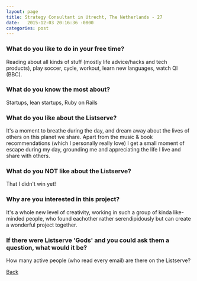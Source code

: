 ```yaml
---
layout: page
title: Strategy Consultant in Utrecht, The Netherlands - 27
date:   2015-12-03 20:16:36 -0800
categories: post
---
```


### What do you like to do in your free time?
<p>Reading about all kinds of stuff (mostly life advice/hacks and tech products), play soccer, cycle, workout, learn new languages, watch QI (BBC).</p>

### What do you know the most about?
<p>Startups, lean startups, Ruby on Rails</p>

### What do you like about the Listserve?
<p>It's a moment to breathe during the day, and dream away about the lives of others on this planet we share. Apart from the music & book recommendations (which I personally really love) I get a small moment of escape during my day, grounding me and appreciating the life I live and share with others.</p>

### What do you NOT like about the Listserve?
<p>That I didn't win yet!</p>

### Why are you interested in this project?
<p>It's a whole new level of creativity, working in such a group of kinda like-minded people, who found eachother rather serendipidously but can create a wonderful project together.</p>

### If there were Listserve 'Gods' and you could ask them a question, what would it be?
<p>How many active people (who read every email) are there on the Listserve?</p>

[Back][1]

[1]: /responders/all